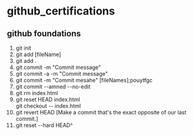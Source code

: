 # github_certifications

## github foundations

1. git init
2. git add [fileName]
3. git add .
4. git commit -m "Commit message"
5. git commit -a -m "Commit message"
6. git commit -m "Commit mesahe" [fileNames];pouytfgc
7. git commit --amned --no-edit
8. git rm index.html
9. git reset HEAD index.html  
   git checkout -- index.html
10. git revert HEAD [Make a commit that's the exact opposite of our last commit.]
11. git reset --hard HEAD^
